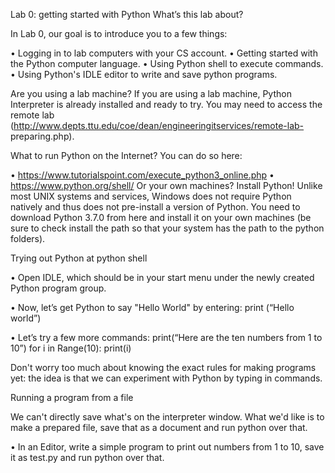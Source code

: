 Lab 0: getting started with Python
What’s this lab about?



In Lab 0, our goal is to introduce you to a few things:

•  Logging in to lab computers with your CS account.
•  Getting started with the Python computer language.
•  Using Python shell to execute commands.
•  Using Python's IDLE editor to write and save python programs.

Are you using a lab machine?
If you are using a lab machine, Python Interpreter is already installed and ready to try. You may 
need to access the remote lab (http://www.depts.ttu.edu/coe/dean/engineeringitservices/remote-lab- 
preparing.php).

What to run Python on the Internet?
You can do so here:

•  https://www.tutorialspoint.com/execute_python3_online.php
•  https://www.python.org/shell/
Or your own machines? Install Python!
Unlike most UNIX systems and services, Windows does not require Python natively and thus does not 
pre-install a version of Python. You need to download Python 3.7.0 from here and install it on your 
own machines (be sure to check install the path so that your system has the path to the python 
folders).

Trying out Python at python shell







•  Open IDLE, which should be in your start menu under the newly created Python program 
group.

•  Now, let’s get Python to say "Hello World" by entering:
print (“Hello world”)

•  Let’s try a few more commands:
print(“Here are the ten numbers from 1 to 10”) for i in Range(10):
print(i)

Don't worry too much about knowing the exact rules for making programs yet: the idea is that we can 
experiment with Python by typing in commands.


Running a program from a file







We can't directly save what's on the interpreter window. What we'd like is to make a prepared file, 
save that as a document and run python over that.

•  In an Editor, write a simple program to print out numbers from 1 to 10, save it as test.py and 
run
python over that.
